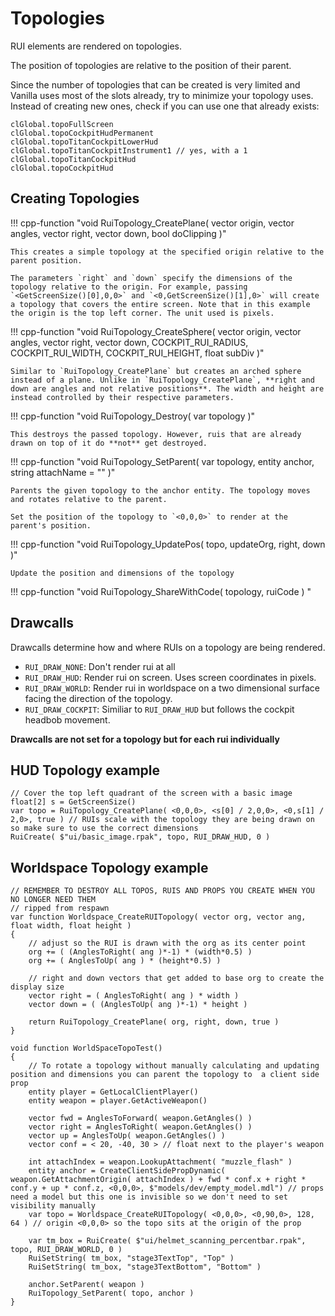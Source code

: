 # Topologies

RUI elements are rendered on topologies.

The position of topologies are relative to the position of their parent.

Since the number of topologies that can be created is very limited and Vanilla uses most of the slots already, try to minimize your topology uses. Instead of creating new ones, check if you can use one that already exists:

```squirrel
clGlobal.topoFullScreen
clGlobal.topoCockpitHudPermanent
clGlobal.topoTitanCockpitLowerHud
clGlobal.topoTitanCockpitInstrument1 // yes, with a 1
clGlobal.topoTitanCockpitHud
clGlobal.topoCockpitHud
```

## Creating Topologies

!!! cpp-function "void RuiTopology_CreatePlane( vector origin, vector angles, vector right, vector down, bool doClipping )"

    This creates a simple topology at the specified origin relative to the parent position.

    The parameters `right` and `down` specify the dimensions of the topology relative to the origin. For example, passing `<GetScreenSize()[0],0,0>` and `<0,GetScreenSize()[1],0>` will create a topology that covers the entire screen. Note that in this example the origin is the top left corner. The unit used is pixels.

!!! cpp-function "void RuiTopology_CreateSphere( vector origin, vector angles, vector right, vector down, COCKPIT_RUI_RADIUS, COCKPIT_RUI_WIDTH, COCKPIT_RUI_HEIGHT, float subDiv  )"

    Similar to `RuiTopology_CreatePlane` but creates an arched sphere instead of a plane. Unlike in `RuiTopology_CreatePlane`, **right and down are angles and not relative positions**. The width and height are instead controlled by their respective parameters.

!!! cpp-function "void RuiTopology_Destroy( var topology )"

    This destroys the passed topology. However, ruis that are already drawn on top of it do **not** get destroyed.

!!! cpp-function "void RuiTopology_SetParent( var topology, entity anchor, string attachName = "" )"

    Parents the given topology to the anchor entity. The topology moves and rotates relative to the parent.

    Set the position of the topology to `<0,0,0>` to render at the parent's position.

!!! cpp-function "void RuiTopology_UpdatePos( topo, updateOrg, right, down )"

    Update the position and dimensions of the topology

!!! cpp-function "void RuiTopology_ShareWithCode( topology, ruiCode ) "


## Drawcalls

Drawcalls determine how and where RUIs on a topology are being rendered.

* `RUI_DRAW_NONE`: Don't render rui at all
* `RUI_DRAW_HUD`: Render rui on screen. Uses screen coordinates in pixels.
* `RUI_DRAW_WORLD`: Render rui in worldspace on a two dimensional surface facing the direction of the topology.
* `RUI_DRAW_COCKPIT`: Similiar to `RUI_DRAW_HUD` but follows the cockpit headbob movement.

**Drawcalls are not set for a topology but for each rui individually**

## HUD Topology example

```squirrel
// Cover the top left quadrant of the screen with a basic image
float[2] s = GetScreenSize()
var topo = RuiTopology_CreatePlane( <0,0,0>, <s[0] / 2,0,0>, <0,s[1] / 2,0>, true ) // RUIs scale with the topology they are being drawn on so make sure to use the correct dimensions
RuiCreate( $"ui/basic_image.rpak", topo, RUI_DRAW_HUD, 0 )
```

## Worldspace Topology example

```squirrel
// REMEMBER TO DESTROY ALL TOPOS, RUIS AND PROPS YOU CREATE WHEN YOU NO LONGER NEED THEM
// ripped from respawn
var function Worldspace_CreateRUITopology( vector org, vector ang, float width, float height )
{
    // adjust so the RUI is drawn with the org as its center point
    org += ( (AnglesToRight( ang )*-1) * (width*0.5) )
    org += ( AnglesToUp( ang ) * (height*0.5) )

    // right and down vectors that get added to base org to create the display size
    vector right = ( AnglesToRight( ang ) * width )
    vector down = ( (AnglesToUp( ang )*-1) * height )

    return RuiTopology_CreatePlane( org, right, down, true )
}

void function WorldSpaceTopoTest()
{
    // To rotate a topology without manually calculating and updating position and dimensions you can parent the topology to  a client side prop
    entity player = GetLocalClientPlayer()
    entity weapon = player.GetActiveWeapon()

    vector fwd = AnglesToForward( weapon.GetAngles() )
    vector right = AnglesToRight( weapon.GetAngles() )
    vector up = AnglesToUp( weapon.GetAngles() )
    vector conf = < 20, -40, 30 > // float next to the player's weapon

    int attachIndex = weapon.LookupAttachment( "muzzle_flash" )
    entity anchor = CreateClientSidePropDynamic( weapon.GetAttachmentOrigin( attachIndex ) + fwd * conf.x + right * conf.y + up * conf.z, <0,0,0>, $"models/dev/empty_model.mdl") // props need a model but this one is invisible so we don't need to set visibility manually
    var topo = Worldspace_CreateRUITopology( <0,0,0>, <0,90,0>, 128, 64 ) // origin <0,0,0> so the topo sits at the origin of the prop

    var tm_box = RuiCreate( $"ui/helmet_scanning_percentbar.rpak", topo, RUI_DRAW_WORLD, 0 )
    RuiSetString( tm_box, "stage3TextTop", "Top" )
    RuiSetString( tm_box, "stage3TextBottom", "Bottom" )

    anchor.SetParent( weapon )
    RuiTopology_SetParent( topo, anchor )
}
```

